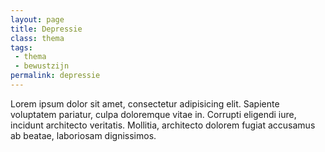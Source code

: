 ```yaml
---
layout: page
title: Depressie
class: thema
tags:
 - thema
 - bewustzijn
permalink: depressie
---
```

Lorem ipsum dolor sit amet, consectetur adipisicing elit. Sapiente voluptatem pariatur, culpa doloremque vitae in. Corrupti eligendi iure, incidunt architecto veritatis. Mollitia, architecto dolorem fugiat accusamus ab beatae, laboriosam dignissimos.
